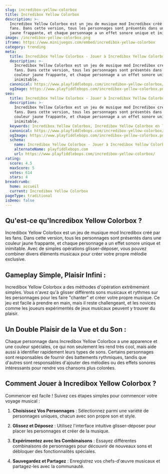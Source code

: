```yaml
---
slug: incredibox-yellow-colorbox
title: Incredibox Yellow Colorbox
description: >-
  Incredibox Yellow Colorbox est un jeu de musique mod Incredibox créé par les
  fans. Dans cette version, tous les personnages sont présentés dans une couleur
  jaune frappante, et chaque personnage a un effet sonore unique et inimitable.
image: /incredibox-yellow-colorbox.png
iframe: https://www.minijuegos.com/embed/incredibox-yellow-colorbox
category: trending
meta:
  title: Incredibox Yellow Colorbox - Jouer à Incredibox Yellow Colorbox en Ligne
  description: >-
    Incredibox Yellow Colorbox est un jeu de musique mod Incredibox créé par les
    fans. Dans cette version, tous les personnages sont présentés dans une
    couleur jaune frappante, et chaque personnage a un effet sonore unique et
    inimitable.
  canonical: https://www.playfiddlebops.com/incredibox-yellow-colorbox/
  ogImage: https://www.playfiddlebops.com/incredibox-yellow-colorbox.png
seo:
  title: Incredibox Yellow Colorbox - Jouer à Incredibox Yellow Colorbox en Ligne
  description: >-
    Incredibox Yellow Colorbox est un jeu de musique mod Incredibox créé par les
    fans. Dans cette version, tous les personnages sont présentés dans une
    couleur jaune frappante, et chaque personnage a un effet sonore unique et
    inimitable.
  keywords: Incredibox Yellow Colorbox, Incredibox Yellow Colorbox en ligne
  canonical: https://www.playfiddlebops.com/incredibox-yellow-colorbox/
  ogImage: https://www.playfiddlebops.com/incredibox-yellow-colorbox.png
  schema:
    name: Incredibox Yellow Colorbox - Jouer à Incredibox Yellow Colorbox en Ligne
    alternateName: playfiddlebops.com
    url: https://www.playfiddlebops.com/incredibox-yellow-colorbox/
rating:
  score: 4.5
  maxScore: 5
  votes: 614
  stars: 4
breadcrumb:
  home: accueil
  current: Incredibox Yellow Colorbox
pageType: traditional
isDemo: false
---
```


## Qu'est-ce qu'Incredibox Yellow Colorbox ?

Incredibox Yellow Colorbox est un jeu de musique mod Incredibox créé par les fans. Dans cette version, tous les personnages sont présentés dans une couleur jaune frappante, et chaque personnage a un effet sonore unique et inimitable. Avec de simples opérations glisser-déposer, vous pouvez combiner divers éléments musicaux pour créer votre propre mélodie exclusive.

## Gameplay Simple, Plaisir Infini :

Incredibox Yellow Colorbox a des méthodes d'opération extrêmement simples. Vous n'avez qu'à glisser différents sons musicaux et rythmes sur les personnages pour les faire "chanter" et créer votre propre musique. Ce jeu est facile à prendre en main, mais il reste challengeant, et les novices comme les joueurs expérimentés de jeux musicaux peuvent y trouver du plaisir.

## Un Double Plaisir de la Vue et du Son :

Chaque personnage dans Incredibox Yellow Colorbox a une apparence et une couleur spéciales, ce qui non seulement les rend très cool, mais aide aussi à identifier rapidement leurs types de sons. Certains personnages sont responsables de fournir des battements rythmiques, tandis que d'autres sont responsables d'ajouter des mélodies ou des effets sonores intéressants pour rendre vos chansons plus colorées.

## Comment Jouer à Incredibox Yellow Colorbox ?

Commencer est facile ! Suivez ces étapes simples pour commencer votre voyage musical :

1. **Choisissez Vos Personnages** : Sélectionnez parmi une variété de personnages uniques, chacun avec son propre son et style.

1. **Glissez et Déposez** : Utilisez l'interface intuitive glisser-déposer pour placer les personnages et créer de la musique.

1. **Expérimentez avec les Combinaisons** : Essayez différentes combinaisons de personnages pour découvrir de nouveaux sons et débloquer des fonctionnalités spéciales.

1. **Sauvegardez et Partagez** : Enregistrez vos chefs-d'œuvre musicaux et partagez-les avec la communauté.